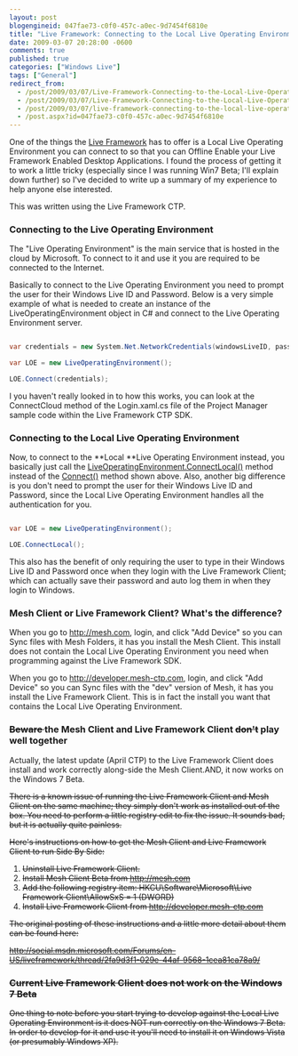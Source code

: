 ```yaml
---
layout: post
blogengineid: 047fae73-c0f0-457c-a0ec-9d7454f6810e
title: "Live Framework: Connecting to the Local Live Operating Environment (LOE) for Offline Applications"
date: 2009-03-07 20:28:00 -0600
comments: true
published: true
categories: ["Windows Live"]
tags: ["General"]
redirect_from: 
  - /post/2009/03/07/Live-Framework-Connecting-to-the-Local-Live-Operating-Environment-LOE.aspx
  - /post/2009/03/07/Live-Framework-Connecting-to-the-Local-Live-Operating-Environment-LOE
  - /post/2009/03/07/live-framework-connecting-to-the-local-live-operating-environment-loe
  - /post.aspx?id=047fae73-c0f0-457c-a0ec-9d7454f6810e
---
```

<!-- more -->

One of the things the <a href="http://dev.live.com/liveframework/">Live Framework</a> has to offer is a Local Live Operating Environment you can connect to so that you can Offline Enable your Live Framework Enabled Desktop Applications. I found the process of getting it to work a little tricky (especially since I was running Win7 Beta; I'll explain down further) so I've decided to write up a summary of my experience to help anyone else interested.

This was written using the Live Framework CTP.
<h3>Connecting to the Live Operating Environment</h3>

The "Live Operating Environment" is the main service that is hosted in the cloud by Microsoft. To connect to it and use it you are required to be connected to the Internet.

Basically to connect to the Live Operating Environment you need to prompt the user for their Windows Live ID and Password. Below is a very simple example of what is needed to create an instance of the LiveOperatingEnvironment object in C# and connect to the Live Operating Environment server.

```csharp

var credentials = new System.Net.NetworkCredentials(windowsLiveID, password);

var LOE = new LiveOperatingEnvironment();

LOE.Connect(credentials);

```

I you haven't really looked in to how this works, you can look at the ConnectCloud method of the Login.xaml.cs file of the Project Manager sample code within the Live Framework CTP SDK.
<h3>Connecting to the Local Live Operating Environment</h3>

Now, to connect to the **Local **Live Operating Environment instead, you basically just call the <a href="http://msdn.microsoft.com/en-us/library/dd139363.aspx">LiveOperatingEnvironment.ConnectLocal()</a> method instead of the <a href="http://msdn.microsoft.com/en-us/library/dd157894.aspx">Connect()</a> method shown above. Also, another big difference is you don't need to prompt the user for their Windows Live ID and Password, since the Local Live Operating Environment handles all the authentication for you.

```csharp

var LOE = new LiveOperatingEnvironment();

LOE.ConnectLocal();

```

This also has the benefit of only requiring the user to type in their Windows Live ID and Password once when they login with the Live Framework Client; which can actually save their password and auto log them in when they login to Windows.
<h3>Mesh Client or Live Framework Client? What's the difference?</h3>

When you go to <a href="http://mesh.com">http://mesh.com</a>, login, and click "Add Device" so you can Sync files with Mesh Folders, it has you install the Mesh Client. This install does not contain the Local Live Operating Environment you need when programming against the Live Framework SDK.

When you go to <a href="http://developer.mesh-ctp.com">http://developer.mesh-ctp.com</a>, login, and click "Add Device" so you can Sync files with the "dev" version of Mesh, it has you install the Live Framework Client. This is in fact the install you want that contains the Local Live Operating Environment.
<h3><span style="text-decoration: line-through;">Beware </span>the Mesh Client and Live Framework Client <span style="text-decoration: line-through;">don't</span> play well together</h3>

Actually, the latest update (April CTP) to the Live Framework Client does install and work correctly along-side the Mesh Client.AND, it now works on the Windows 7 Beta.

<span style="text-decoration: line-through;">There is a known issue of running the Live Framework Client and Mesh Client on the same machine; they simply don't work as installed out of the box. You need to perform a little registry edit to fix the issue. It sounds bad, but it is actually quite painless. </span>

<span style="text-decoration: line-through;">Here's instructions on how to get the Mesh Client and Live Framework Client to run Side By Side: </span>
<ol>
<li><span style="text-decoration: line-through;">Uninstall Live Framework Client.</span></li>
<li><span style="text-decoration: line-through;">Install Mesh Client Beta from <a href="http://mesh.com">http://mesh.com</a></span></li>
<li><span style="text-decoration: line-through;">Add the following registry item: HKCU\Software\Microsoft\Live Framework Client\AllowSxS = 1 (DWORD)</span></li>
<li><span style="text-decoration: line-through;">Install Live Framework Client from <a href="http://developer.mesh-ctp.com">http://developer.mesh-ctp.com</a>
</span></li>
</ol>

<span style="text-decoration: line-through;">The original posting of these instructions and a little more detail about them can be found here: </span>

<span style="text-decoration: line-through;"><a href="http://social.msdn.microsoft.com/Forums/en-US/liveframework/thread/2fa9d3f1-029e-44af-9568-1cea81ca78a9/">http://social.msdn.microsoft.com/Forums/en-US/liveframework/thread/2fa9d3f1-029e-44af-9568-1cea81ca78a9/</a></span>
<h3><span style="text-decoration: line-through;">Current Live Framework Client does not work on the Windows 7 Beta</span></h3>

<span style="text-decoration: line-through;">One thing to note before you start trying to develop against the Local Live Operating Environment is it does NOT run correctly on the Windows 7 Beta. In order to develop for it and use it you'll need to install it on Windows Vista (or presumably Windows XP). </span>
